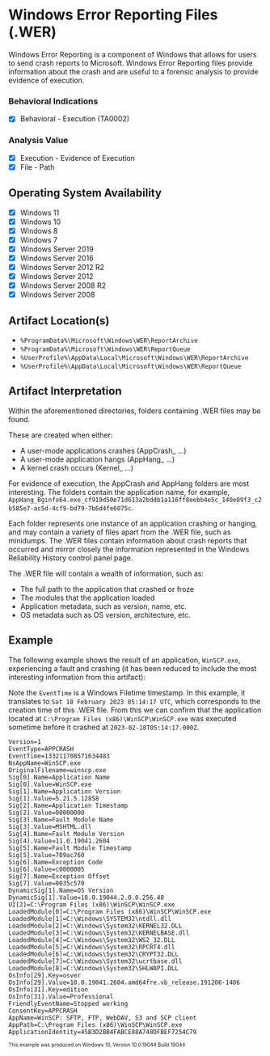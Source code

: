 # Windows Error Reporting Files (.WER)
Windows Error Reporting is a component of Windows that allows for users to send crash reports to Microsoft. Windows Error Reporting files provide information about the crash and are useful to a forensic analysis to provide evidence of execution.

### Behavioral Indications
 - [x] Behavioral - Execution (TA0002)
 
### Analysis Value
 - [x] Execution - Evidence of Execution
 - [x] File - Path

## Operating System Availability
 - [x] Windows 11
 - [x] Windows 10
 - [x] Windows 8
 - [x] Windows 7
 - [x] Windows Server 2019
 - [x] Windows Server 2016
 - [x] Windows Server 2012 R2
 - [x] Windows Server 2012
 - [x] Windows Server 2008 R2
 - [x] Windows Server 2008

## Artifact Location(s)
 - `%ProgramData%\Microsoft\Windows\WER\ReportArchive`
 - `%ProgramData%\Microsoft\Windows\WER\ReportQueue`
 - `%UserProfile%\AppData\Local\Microsoft\Windows\WER\ReportArchive`
 - `%UserProfile%\AppData\Local\Microsoft\Windows\WER\ReportQueue`

## Artifact Interpretation
Within the aforementioned directories, folders containing .WER files may be found. 

These are created when either:

 - A user-mode applications crashes (AppCrash_ ...)
 - A user-mode application hangs (AppHang_ ...)
 - A kernel crash occurs (Kernel_ ...)

For evidence of execution, the AppCrash and AppHang folders are most interesting. The folders contain the application name, for example, `AppHang_Bginfo64.exe_cf919d50e71d613a2bddb1a116ff8eebb4e5c_140e09f3_c2b585e7-ac5d-4cf9-bd79-7b6d4fe6075c`.

Each folder represents one instance of an application crashing or hanging, and may contain a variety of files apart from the .WER file, such as minidumps. The .WER files contain information about crash reports that occurred and mirror closely the information represented in the Windows Reliability History control panel page.

The .WER file will contain a wealth of information, such as:

 - The full path to the application that crashed or froze
 - The modules that the application loaded
 - Application metadata, such as version, name, etc.
 - OS metadata such as OS version, architecture, etc.

## Example
The following example shows the result of an application, `WinSCP.exe`, experiencing a fault and crashing (it has been reduced to include the most interesting information from this artifact):

Note the `EventTime` is a Windows Filetime timestamp. In this example, it translates to `Sat 18 February 2023 05:14:17 UTC`, which corresponds to the creation time of this .WER file. From this we can confirm that the application located at `C:\Program Files (x86)\WinSCP\WinSCP.exe` was executed sometime before it crashed at `2023-02-18T05:14:17.000Z`.

```
Version=1
EventType=APPCRASH
EventTime=133211708571634483
NsAppName=WinSCP.exe
OriginalFilename=winscp.exe
Sig[0].Name=Application Name
Sig[0].Value=WinSCP.exe
Sig[1].Name=Application Version
Sig[1].Value=5.21.5.12858
Sig[2].Name=Application Timestamp
Sig[2].Value=00000000
Sig[3].Name=Fault Module Name
Sig[3].Value=MSHTML.dll
Sig[4].Name=Fault Module Version
Sig[4].Value=11.0.19041.2604
Sig[5].Name=Fault Module Timestamp
Sig[5].Value=709ac760
Sig[6].Name=Exception Code
Sig[6].Value=c0000005
Sig[7].Name=Exception Offset
Sig[7].Value=0035c570
DynamicSig[1].Name=OS Version
DynamicSig[1].Value=10.0.19044.2.0.0.256.48
UI[2]=C:\Program Files (x86)\WinSCP\WinSCP.exe
LoadedModule[0]=C:\Program Files (x86)\WinSCP\WinSCP.exe
LoadedModule[1]=C:\Windows\SYSTEM32\ntdll.dll
LoadedModule[2]=C:\Windows\System32\KERNEL32.DLL
LoadedModule[3]=C:\Windows\System32\KERNELBASE.dll
LoadedModule[4]=C:\Windows\System32\WS2_32.DLL
LoadedModule[5]=C:\Windows\System32\RPCRT4.dll
LoadedModule[6]=C:\Windows\System32\CRYPT32.DLL
LoadedModule[7]=C:\Windows\System32\ucrtbase.dll
LoadedModule[8]=C:\Windows\System32\SHLWAPI.DLL
OsInfo[29].Key=osver
OsInfo[29].Value=10.0.19041.2604.amd64fre.vb_release.191206-1406
OsInfo[31].Key=edition
OsInfo[31].Value=Professional
FriendlyEventName=Stopped working
ConsentKey=APPCRASH
AppName=WinSCP: SFTP, FTP, WebDAV, S3 and SCP client
AppPath=C:\Program Files (x86)\WinSCP\WinSCP.exe
ApplicationIdentity=45B3D2BB4FABCE88A748DFBEF7254C79
```
<sup><sub>This example was produced on Windows 10, Version 10.0.19044 Build 19044</sub></sup>
